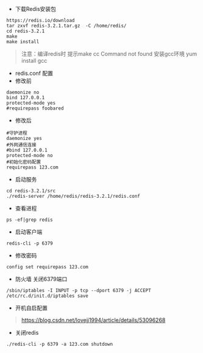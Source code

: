 - 下载Redis安装包 
```
https://redis.io/download
tar zxvf redis-3.2.1.tar.gz  -C /home/redis/
cd redis-3.2.1
make
make install
```
>  注意：编译redis时 提示make cc Command not found
>  安装gcc环境 yum install gcc

- redis.conf 配置
- 修改前
```
daemonize no
bind 127.0.0.1
protected-mode yes
#requirepass foobared 
```
- 修改后
```
#守护进程
daemonize yes
#外网通信连接
#bind 127.0.0.1
protected-mode no
#初始化密码配置
requirepass 123.com
```
- 启动服务
```
cd redis-3.2.1/src
./redis-server /home/redis/redis-3.2.1/redis.conf
```
- 查看进程

```
ps -ef|grep redis
```

- 启动客户端
```
redis-cli -p 6379
```
- 修改密码

```
config set requirepass 123.com
```
- 防火墙 关闭6379端口

```
/sbin/iptables -I INPUT -p tcp --dport 6379 -j ACCEPT
/etc/rc.d/init.d/iptables save
```

- 开机自启配置

> https://blog.csdn.net/lovejj1994/article/details/53096268

- 关闭redis

```
./redis-cli -p 6379 -a 123.com shutdown
```

